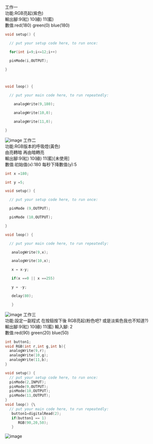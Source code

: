 工作一<br>
功能:RGB亮起(紫色)<br>
輸出腳:9(紅) 10(綠) 11(藍)<br>
數值:red(180) green(0) blue(180)<br>
```c++
void setup() {

  // put your setup code here, to run once:

  for(int i=9;i<=12;i++)

  pinMode(i,OUTPUT);

}



void loop() {

  // put your main code here, to run repeatedly:

    analogWrite(9,180);

    analogWrite(10,0);

    analogWrite(11,0);

}
```
![image](https://github.com/UvularGecko2125/RGB/blob/master/DSC_0010.JPG)
工作二<br>
功能:RGB版本的呼吸燈(黃色)<br>
     由亮轉暗 再由暗轉亮<br>
輸出腳:9(紅) 10(綠) 11(藍)[未使用]<br>
數值:初始值(x):180 每秒下降數值(y):5<br>
```c++
int x =180;

int y =5;

void setup() {

  // put your setup code here, to run once:

  pinMode (9,OUTPUT);

  pinMode (10,OUTPUT);

}

void loop() {

  // put your main code here, to run repeatedly:

   analogWrite(9,x);

   analogWrite(10,x);

   x = x-y;

   if(x ==0 || x ==255)

   y = -y;

   delay(80);

   }
   ```
   ![image](https://github.com/UvularGecko2125/RGB/blob/master/DSC_0011.JPG)
   工作三<br>
   功能:設定一副程式 在按鈕按下後 RGB亮起(粉色吧? 或是淡紫色我也不知道?)<br>
   輸出腳:9(紅) 10(綠) 11(藍) 輸入腳: 2<br>
   數值:red(90) green(20) blue(50)<br>
```c++
int button1;
void RGB(int r,int g,int b){
  analogWrite(9,r);
  analogWrite(10,g);
  analogWrite(11,b);
}

void setup() {
  // put your setup code here, to run once:
  pinMode(2,INPUT);
  pinMode(9,OUTPUT);
  pinMode(10,OUTPUT);
  pinMode(11,OUTPUT);
}
void loop() {\
  // put your main code here, to run repeatedly:
   button1=digitalRead(2);
   if(button1 == 1)
      RGB(90,20,50);
   }
   ```
   ![image](https://github.com/UvularGecko2125/RGB/blob/master/DSC_0012.JPG)
   
   
   
   
